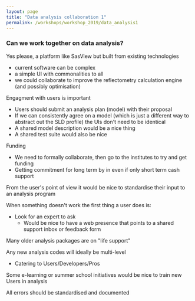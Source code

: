 ```yaml
---
layout: page
title: "Data analysis collaboration 1"
permalink: /workshops/workshop_2019/data_analysis1
---
```


### Can we work together on data analysis?

Yes please, a platform like SasView but built from existing technologies

- current software can be complex
- a simple UI with commonalities to all
- we could collaborate to improve the reflectometry calculation engine (and possibly optimisation)

Engagment with users is important

- Users should submit an analysis plan (model) with their proposal
- If we can consistently agree on a model (which is just a different way to abstract out the SLD profile) the UIs don't need to be identical
- A shared model description would be a nice thing
- A shared test suite would also be nice

Funding

- We need to formally collaborate, then go to the institutes to try and get funding
- Getting commitment for long term by in even if only short term cash support

From the user's point of view it would be nice to standardise their input to an analysis program

When something doesn't work the first thing a user does is:

- Look for an expert to ask
    - Would be nice to have a web presence that points to a shared support inbox or feedback form

Many older analysis packages are on "life support"

Any new analysis codes will ideally be multi-level

- Catering to Users/Developers/Pros

Some e-learning or summer school initiatives would be nice to train new Users in analysis

All errors should be standardised and documented
